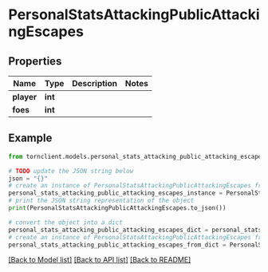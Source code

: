 # PersonalStatsAttackingPublicAttackingEscapes


## Properties

Name | Type | Description | Notes
------------ | ------------- | ------------- | -------------
**player** | **int** |  | 
**foes** | **int** |  | 

## Example

```python
from tornclient.models.personal_stats_attacking_public_attacking_escapes import PersonalStatsAttackingPublicAttackingEscapes

# TODO update the JSON string below
json = "{}"
# create an instance of PersonalStatsAttackingPublicAttackingEscapes from a JSON string
personal_stats_attacking_public_attacking_escapes_instance = PersonalStatsAttackingPublicAttackingEscapes.from_json(json)
# print the JSON string representation of the object
print(PersonalStatsAttackingPublicAttackingEscapes.to_json())

# convert the object into a dict
personal_stats_attacking_public_attacking_escapes_dict = personal_stats_attacking_public_attacking_escapes_instance.to_dict()
# create an instance of PersonalStatsAttackingPublicAttackingEscapes from a dict
personal_stats_attacking_public_attacking_escapes_from_dict = PersonalStatsAttackingPublicAttackingEscapes.from_dict(personal_stats_attacking_public_attacking_escapes_dict)
```
[[Back to Model list]](../README.md#documentation-for-models) [[Back to API list]](../README.md#documentation-for-api-endpoints) [[Back to README]](../README.md)


